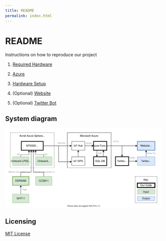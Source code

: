 ```yaml
---
title: README
permalink: index.html
---
```


# README

Instructions on how to reproduce our project

1) [Required Hardware](/RequiredHardware.md)

2) [Azure](/Azure.md)

3) [Hardware Setup](/HardwareSetup.md)

4) (Optional) [Website](/Website.md)

5) (Optional) [Twitter Bot](/TwitterBot.md)

## System diagram
![System diagram](/assets/SystemsDiagram.svg)

## Licensing
[MIT License](/LICENSE)